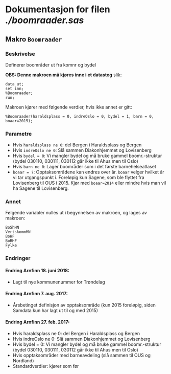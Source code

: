 
# Dokumentasjon for filen *./boomraader.sas*


## Makro `Boomraader`

### Beskrivelse

Definerer boområder ut fra komnr og bydel

**OBS: Denne makroen må kjøres inne i et datasteg** slik:
```
data ut;
set inn;
%Boomraader;
run;
```

Makroen kjører med følgende verdier, hvis ikke annet er gitt:
```
%Boomraader(haraldsplass = 0, indreOslo = 0, bydel = 1, barn = 0, boaar=2015);
```

### Parametre

- Hvis `haraldsplass ne 0`: del Bergen i Haraldsplass og Bergen
- Hvis `indreOslo ne 0`: Slå sammen Diakonhjemmet og Lovisenberg
- Hvis `bydel = 0`: Vi mangler bydel og må bruke gammel boomr.-struktur (bydel 030110, 030111, 030112 går ikke til Ahus men til Oslo)
- Hvis `barn ne 0`: Lager boområder som i det første barnehelseatlaset
- `boaar = ?`: Opptaksområdene kan endres over år. `boaar` velger hvilket år vi tar utgangspunkt i. Foreløpig kun Sagene, som ble flyttet fra Lovisenberg til OUS i 2015. Kjør med `boaar=2014` eller mindre hvis man vil ha Sagene til Lovisenberg.

### Annet

Følgende variabler nulles ut i begynnelsen av makroen, og lages av makroen:
```
BoShHN
VertskommHN
BoHF
BoRHF
Fylke
```

### Endringer

#### Endring Arnfinn 18. juni 2018:
- Lagt til nye kommunenummer for Trøndelag

#### Endring Arnfinn 7. aug. 2017:
- Årsbetinget definisjon av opptaksområde (kun 2015 foreløpig, siden Samdata kun har lagt ut til og med 2015) 

#### Endring Arnfinn 27. feb. 2017:
- Hvis haraldsplass ne 0: del Bergen i Haraldsplass og Bergen
- Hvis indreOslo ne 0: Slå sammen Diakonhjemmet og Lovisenberg
- Hvis bydel = 0: Vi mangler bydel og må bruke gammel boomr.-struktur (bydel 030110, 030111, 030112 går ikke til Ahus men til Oslo)
- Hvis opptaksområder med barneavdeling (slå sammen til OUS og Nordland)
- Standardverdier: kjører som før
